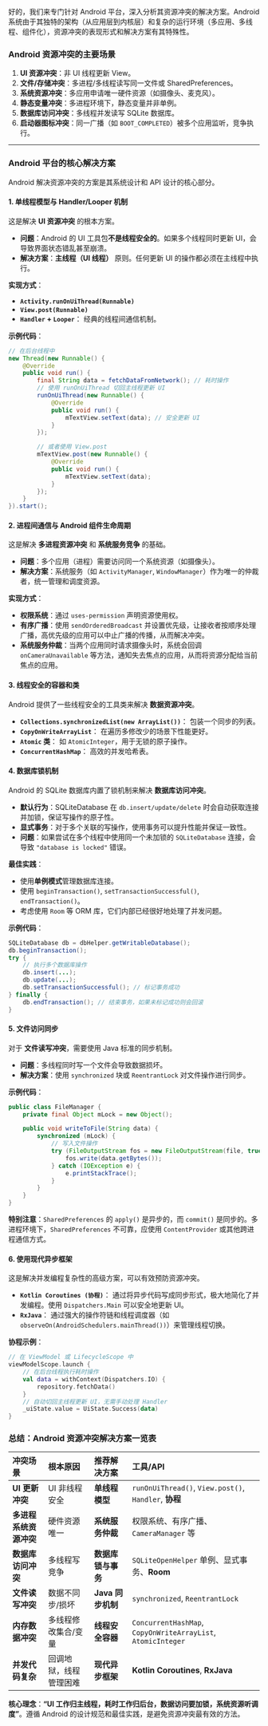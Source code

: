 好的，我们来专门针对 Android 平台，深入分析其资源冲突的解决方案。Android 系统由于其独特的架构（从应用层到内核层）和复杂的运行环境（多应用、多线程、组件化），资源冲突的表现形式和解决方案有其特殊性。

### Android 资源冲突的主要场景

1.  **UI 资源冲突**：非 UI 线程更新 View。
2.  **文件/存储冲突**：多进程/多线程读写同一文件或 SharedPreferences。
3.  **系统资源冲突**：多应用申请唯一硬件资源（如摄像头、麦克风）。
4.  **静态变量冲突**：多进程环境下，静态变量并非单例。
5.  **数据库访问冲突**：多线程并发读写 SQLite 数据库。
6.  **启动器图标冲突**：同一广播（如 `BOOT_COMPLETED`）被多个应用监听，竞争执行。

---

### Android 平台的核心解决方案

Android 解决资源冲突的方案是其系统设计和 API 设计的核心部分。

#### 1. 单线程模型与 Handler/Looper 机制

这是解决 **UI 资源冲突** 的根本方案。

- **问题**：Android 的 UI 工具包**不是线程安全的**。如果多个线程同时更新 UI，会导致界面状态错乱甚至崩溃。
- **解决方案**：**主线程（UI 线程）** 原则。任何更新 UI 的操作都必须在主线程中执行。

**实现方式**：
- **`Activity.runOnUiThread(Runnable)`**
- **`View.post(Runnable)`**
- **`Handler` + `Looper`**： 经典的线程间通信机制。

**示例代码**：
```java
// 在后台线程中
new Thread(new Runnable() {
    @Override
    public void run() {
        final String data = fetchDataFromNetwork(); // 耗时操作
        // 使用 runOnUiThread 切回主线程更新 UI
        runOnUiThread(new Runnable() {
            @Override
            public void run() {
                mTextView.setText(data); // 安全更新 UI
            }
        });

        // 或者使用 View.post
        mTextView.post(new Runnable() {
            @Override
            public void run() {
                mTextView.setText(data);
            }
        });
    }
}).start();
```

#### 2. 进程间通信与 Android 组件生命周期

这是解决 **多进程资源冲突** 和 **系统服务竞争** 的基础。

- **问题**：多个应用（进程）需要访问同一个系统资源（如摄像头）。
- **解决方案**：系统服务（如 `ActivityManager`, `WindowManager`）作为唯一的仲裁者，统一管理和调度资源。

**实现方式**：
- **权限系统**：通过 `uses-permission` 声明资源使用权。
- **有序广播**：使用 `sendOrderedBroadcast` 并设置优先级，让接收者按顺序处理广播，高优先级的应用可以中止广播的传播，从而解决冲突。
- **系统服务仲裁**：当两个应用同时请求摄像头时，系统会回调 `onCameraUnavailable` 等方法，通知失去焦点的应用，从而将资源分配给当前焦点的应用。

#### 3. 线程安全的容器和类

Android 提供了一些线程安全的工具类来解决 **数据资源冲突**。

- **`Collections.synchronizedList(new ArrayList())`**： 包装一个同步的列表。
- **`CopyOnWriteArrayList`**： 在遍历多修改少的场景下性能更好。
- **`Atomic` 类**： 如 `AtomicInteger`，用于无锁的原子操作。
- **`ConcurrentHashMap`**： 高效的并发哈希表。

#### 4. 数据库锁机制

Android 的 SQLite 数据库内置了锁机制来解决 **数据库访问冲突**。

- **默认行为**：SQLiteDatabase 在 `db.insert/update/delete` 时会自动获取连接并加锁，保证写操作的原子性。
- **显式事务**：对于多个关联的写操作，使用事务可以提升性能并保证一致性。
- **问题**：如果尝试在多个线程中使用同一个未加锁的 `SQLiteDatabase` 连接，会导致 `"database is locked"` 错误。

**最佳实践**：
- 使用**单例模式**管理数据库连接。
- 使用 `beginTransaction()`, `setTransactionSuccessful()`, `endTransaction()`。
- 考虑使用 `Room` 等 ORM 库，它们内部已经很好地处理了并发问题。

**示例代码**：
```java
SQLiteDatabase db = dbHelper.getWritableDatabase();
db.beginTransaction();
try {
    // 执行多个数据库操作
    db.insert(...);
    db.update(...);
    db.setTransactionSuccessful(); // 标记事务成功
} finally {
    db.endTransaction(); // 结束事务，如果未标记成功则会回滚
}
```

#### 5. 文件访问同步

对于 **文件读写冲突**，需要使用 Java 标准的同步机制。

- **问题**：多线程同时写一个文件会导致数据损坏。
- **解决方案**：使用 `synchronized` 块或 `ReentrantLock` 对文件操作进行同步。

**示例代码**：
```java
public class FileManager {
    private final Object mLock = new Object();

    public void writeToFile(String data) {
        synchronized (mLock) {
            // 写入文件操作
            try (FileOutputStream fos = new FileOutputStream(file, true)) {
                fos.write(data.getBytes());
            } catch (IOException e) {
                e.printStackTrace();
            }
        }
    }
}
```

**特别注意**：`SharedPreferences` 的 `apply()` 是异步的，而 `commit()` 是同步的。多进程环境下，`SharedPreferences` 不可靠，应使用 `ContentProvider` 或其他跨进程通信方式。

#### 6. 使用现代异步框架

这是解决并发编程复杂性的高级方案，可以有效预防资源冲突。

- **`Kotlin Coroutines (协程)`**： 通过将异步代码写成同步形式，极大地简化了并发编程。使用 `Dispatchers.Main` 可以安全地更新 UI。
- **`RxJava`**： 通过强大的操作符链和线程调度器（如 `observeOn(AndroidSchedulers.mainThread())`）来管理线程切换。

**协程示例**：
```kotlin
// 在 ViewModel 或 LifecycleScope 中
viewModelScope.launch {
    // 在后台线程执行耗时操作
    val data = withContext(Dispatchers.IO) { 
        repository.fetchData() 
    }
    // 自动切回主线程更新 UI，无需手动处理 Handler
    _uiState.value = UiState.Success(data)
}
```

### 总结：Android 资源冲突解决方案一览表

| 冲突场景 | 根本原因 | 推荐解决方案 | 工具/API |
| :--- | :--- | :--- | :--- |
| **UI 更新冲突** | UI 非线程安全 | **单线程模型** | `runOnUiThread()`, `View.post()`, `Handler`, **协程** |
| **多进程系统资源冲突** | 硬件资源唯一 | **系统服务仲裁** | 权限系统、有序广播、`CameraManager` 等 |
| **数据库访问冲突** | 多线程写竞争 | **数据库锁与事务** | `SQLiteOpenHelper` 单例、显式事务、**Room** |
| **文件读写冲突** | 数据不同步/损坏 | **Java 同步机制** | `synchronized`, `ReentrantLock` |
| **内存数据冲突** | 多线程修改集合/变量 | **线程安全容器** | `ConcurrentHashMap`, `CopyOnWriteArrayList`, `AtomicInteger` |
| **并发代码复杂** | 回调地狱，线程管理困难 | **现代异步框架** | **Kotlin Coroutines**, **RxJava** |

**核心理念**：**“UI 工作归主线程，耗时工作归后台，数据访问要加锁，系统资源听调度”**。遵循 Android 的设计规范和最佳实践，是避免资源冲突最有效的方法。